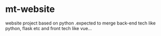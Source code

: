# mt-website
website project based on python .expected to merge back-end tech like python, flask etc and front tech like vue...
